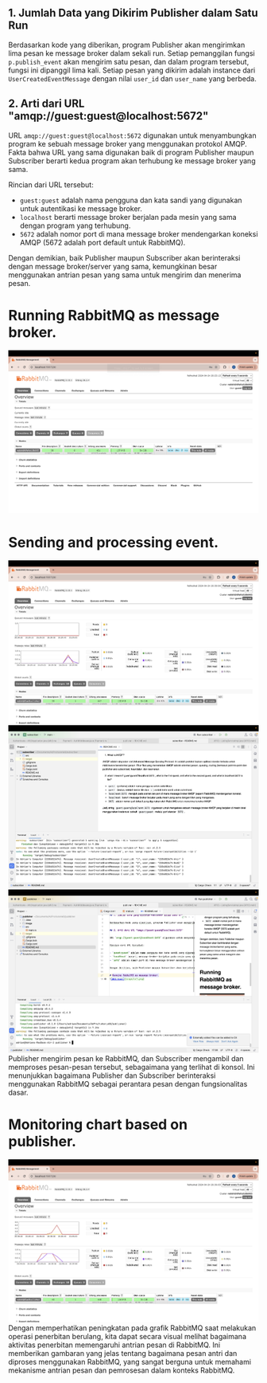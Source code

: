 ## 1. Jumlah Data yang Dikirim Publisher dalam Satu Run

Berdasarkan kode yang diberikan, program Publisher akan mengirimkan lima pesan ke message broker dalam sekali run. Setiap pemanggilan fungsi `p.publish_event` akan mengirim satu pesan, dan dalam program tersebut, fungsi ini dipanggil lima kali. Setiap pesan yang dikirim adalah instance dari `UserCreatedEventMessage` dengan nilai `user_id` dan `user_name` yang berbeda.

## 2. Arti dari URL "amqp://guest:guest@localhost:5672"

URL `amqp://guest:guest@localhost:5672` digunakan untuk menyambungkan program ke sebuah message broker yang menggunakan protokol AMQP. Fakta bahwa URL yang sama digunakan baik di program Publisher maupun Subscriber berarti kedua program akan terhubung ke message broker yang sama.

Rincian dari URL tersebut:

- `guest:guest` adalah nama pengguna dan kata sandi yang digunakan untuk autentikasi ke message broker.
- `localhost` berarti message broker berjalan pada mesin yang sama dengan program yang terhubung.
- `5672` adalah nomor port di mana message broker mendengarkan koneksi AMQP (5672 adalah port default untuk RabbitMQ).

Dengan demikian, baik Publisher maupun Subscriber akan berinteraksi dengan message broker/server yang sama, kemungkinan besar menggunakan antrian pesan yang sama untuk mengirim dan menerima pesan.

# Running RabbitMQ as message broker.
![Alt text](image/ss1.png)

# Sending and processing event.
![Alt text](image/ss2.png)
![Alt text](image/ss3.png)
![Alt text](image/ss4.png)
Publisher mengirim pesan ke RabbitMQ, dan Subscriber mengambil dan memproses pesan-pesan tersebut, sebagaimana yang terlihat di konsol. Ini menunjukkan bagaimana Publisher dan Subscriber berinteraksi menggunakan RabbitMQ sebagai perantara pesan dengan fungsionalitas dasar.

# Monitoring chart based on publisher.
![Alt text](image/ss5.png)
Dengan memperhatikan peningkatan pada grafik RabbitMQ saat melakukan operasi penerbitan berulang, kita dapat secara visual melihat bagaimana aktivitas penerbitan memengaruhi antrian pesan di RabbitMQ. Ini memberikan gambaran yang jelas tentang bagaimana pesan antri dan diproses menggunakan RabbitMQ, yang sangat berguna untuk memahami mekanisme antrian pesan dan pemrosesan dalam konteks RabbitMQ.